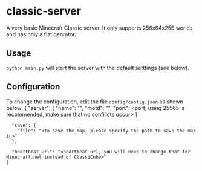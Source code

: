 # classic-server
A very basic Minecraft Classic server. It only supports 256x64x256 worlds and has only a flat genrator.

Usage
-----
`python main.py` will start the server with the default setttings (see below).

Configuration
-------------
To change the configuration, edit the file `config/config.json` as shown below:
    {
      "server": {
        "name": "<server name>",
        "motd": "<message of the day>",
        "port": <port, using 25565 is recommended, make sure that no confilicts occur>
      },
    
      "save": {
        "file": "<to save the map, please specify the path to save the map in>"
      },
    
      "heartbeat_url": "<heartbeat url, you will need to change that for Minecraft.net instead of ClassiCube>"
    }
